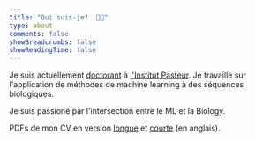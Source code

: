 ```yaml
---
title: "Qui suis-je?  👨‍💻"
type: about
comments: false
showBreadcrumbs: false
showReadingTime: false
---
```


Je suis actuellement [doctorant](https://www.theses.fr/s293917) à [l'Institut Pasteur](https://research.pasteur.fr/en/). Je travaille sur l'application de méthodes de machine learning à des séquences biologiques.

Je suis passioné par l'intersection entre le ML et la Biology. 

PDFs de mon CV en version [longue](/files/resume-long.pdf) et [courte](/files/resume.pdf)  (en anglais).
